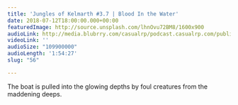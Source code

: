 ```yaml
---
title: 'Jungles of Kelmarth #3.7 | Blood In the Water'
date: 2018-07-12T18:00:00.000+00:00
featuredImage: http://source.unsplash.com/lhnOvu72BM8/1600x900
audioLink: http://media.blubrry.com/casualrp/podcast.casualrp.com/public/Chapter%203%20Ep.%207%20_%20Blood%20In%20the%20Water.mp3
videoLink: ''
audioSize: "109900000"
audioLength: '1:54:27'
slug: "56"

---
```

The boat is pulled into the glowing depths by foul creatures from the maddening deeps. 